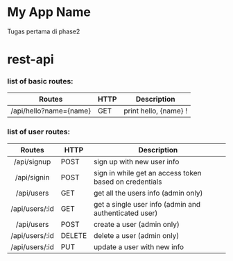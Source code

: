# My App Name
Tugas pertama di phase2

# rest-api
### list of basic routes:

|         Routes         | HTTP | Description           |
|:----------------------:|------|-----------------------|
| /api/hello?name={name} | GET  | print hello, {name} ! |

### list of user routes:

|     Routes     | HTTP   | Description                          |
|:--------------:|--------|--------------------------------------|
| /api/signup    | POST   | sign up with new user info           |
| /api/signin    | POST   | sign in while get an access token based on credentials |
| /api/users     | GET    | get all the users info (admin only)  |
| /api/users/:id | GET    | get a single user info (admin and authenticated user)                   |
| /api/users     | POST   | create a user (admin only)           |
| /api/users/:id | DELETE | delete a user (admin only)           |
| /api/users/:id | PUT    | update a user with new info          |

 



